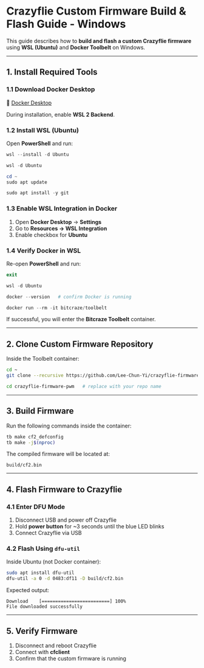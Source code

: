 # Crazyflie Custom Firmware Build & Flash Guide - Windows

This guide describes how to **build and flash a custom Crazyflie firmware** using **WSL (Ubuntu)** and **Docker Toolbelt** on Windows.

---

## 1. Install Required Tools

### 1.1 Download Docker Desktop

🔗 [Docker Desktop](https://www.docker.com/products/docker-desktop/?utm_source=chatgpt.com)

During installation, enable **WSL 2 Backend**.



### 1.2 Install WSL (Ubuntu)

Open **PowerShell** and run:

```powershell
wsl --install -d Ubuntu
```

```powershell
wsl -d Ubuntu
```

```powershell
cd ~
sudo apt update
```

```powershell
sudo apt install -y git
```



### 1.3 Enable WSL Integration in Docker

1. Open **Docker Desktop** → **Settings**
2. Go to **Resources → WSL Integration**
3. Enable checkbox for **Ubuntu**


### 1.4 Verify Docker in WSL

Re-open **PowerShell** and run:

```powershell
exit
```

```powershell
wsl -d Ubuntu
```

```powershell
docker --version   # confirm Docker is running
```

```powershell
docker run --rm -it bitcraze/toolbelt
```

If successful, you will enter the **Bitcraze Toolbelt** container.

---

## 2. Clone Custom Firmware Repository

Inside the Toolbelt container:

```bash
cd ~
git clone --recursive https://github.com/Lee-Chun-Yi/crazyflie-firmware-pwm.git   # replace with your GitHub link
```

```bash
cd crazyflie-firmware-pwm   # replace with your repo name
```

---

## 3. Build Firmware

Run the following commands inside the container:

```bash
tb make cf2_defconfig
tb make -j$(nproc)
```

The compiled firmware will be located at:

```
build/cf2.bin
```

---

## 4. Flash Firmware to Crazyflie

### 4.1 Enter DFU Mode

1. Disconnect USB and power off Crazyflie
2. Hold **power button** for \~3 seconds until the blue LED blinks
3. Connect Crazyflie via USB



### 4.2 Flash Using `dfu-util`

Inside Ubuntu (not Docker container):

```bash
sudo apt install dfu-util
dfu-util -a 0 -d 0483:df11 -D build/cf2.bin
```

Expected output:

```
Download    [=========================] 100%
File downloaded successfully
```

---

## 5. Verify Firmware

1. Disconnect and reboot Crazyflie
2. Connect with **cfclient**
3. Confirm that the custom firmware is running
